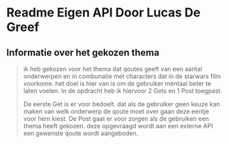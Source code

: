 # Readme Eigen API Door Lucas De Greef

## Informatie over het gekozen thema
  >ik heb gekozen voor het thema dat qoutes geeft van een aantal onderwerpen en in combunatie met characters dat in de starwars film voorkome.
  >het doel is hier van is om de gebruiker mentaal beter te laten voelen.
  >In de opdracht heb ik hiervoor 2 Gets en 1 Post toegpast.
  >
  >De eerste Get is er voor bedoelt. dat als de gebruiker geen keuze kan maken van welk onderwerp de qoute moet over gaan deze eentje voor hem kiest.
  >De Post gaat er voor zorgen als de gebruiken een thema heeft gekozen. deze opgevraagd wordt aan een externe API een gewenste qoute wordt aangeboden.
  > 
